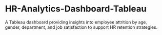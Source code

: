 # HR-Analytics-Dashboard-Tableau
A Tableau dashboard providing insights into employee attrition by age, gender, department, and job satisfaction to support HR retention strategies.

